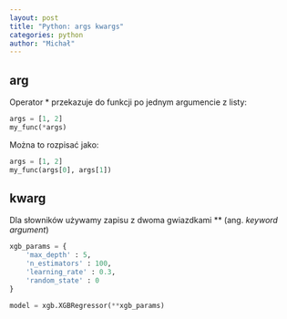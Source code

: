 ```yaml
---
layout: post
title: "Python: args kwargs"
categories: python
author: "Michał"
---
```


## arg

Operator * przekazuje do funkcji po jednym argumencie z listy:

```python
args = [1, 2]
my_func(*args)
```

Można to rozpisać jako:

```python
args = [1, 2]
my_func(args[0], args[1])
```

## kwarg

Dla słowników używamy zapisu z dwoma gwiazdkami **  (ang. *keyword argument*)

```python
xgb_params = {
    'max_depth' : 5,
    'n_estimators' : 100,
    'learning_rate' : 0.3,
    'random_state' : 0
}

model = xgb.XGBRegressor(**xgb_params)
```

